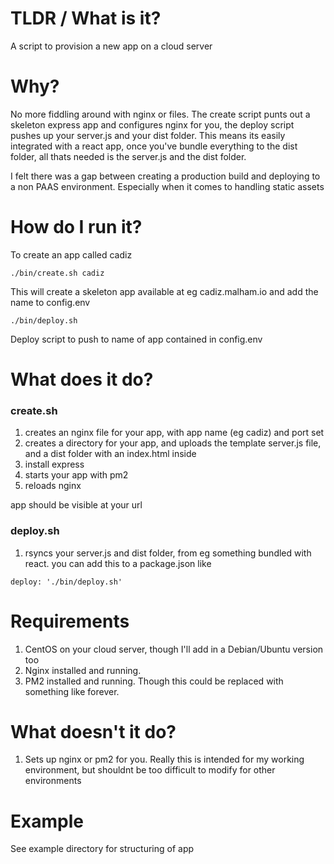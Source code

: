 # TLDR / What is it?

A script to provision a new app on a cloud server

# Why?

No more fiddling around with nginx or files. The create script punts out a skeleton express app and configures nginx for you, the deploy script pushes up your server.js and your dist folder. This means its easily integrated with a react app, once you've bundle everything to the dist folder, all thats needed is the server.js and the dist folder.

I felt there was a gap between creating a production build and deploying to a non PAAS environment. Especially when it comes to handling static assets


# How do I run it?

To create an app called cadiz
```
./bin/create.sh cadiz
```

This will create a skeleton app available at eg cadiz.malham.io and add the name to config.env

```
./bin/deploy.sh
```

Deploy script to push to name of app contained in config.env


# What does it do?

### create.sh

1. creates an nginx file for your app, with app name (eg cadiz) and port set
2. creates a directory for your app, and uploads the template server.js file, and a dist folder with an index.html inside
3. install express
4. starts your app with pm2 
5. reloads nginx

app should be visible at your url

### deploy.sh

1. rsyncs your server.js and dist folder, from eg something bundled with react. you can add this to a package.json like

```
deploy: './bin/deploy.sh'
```

# Requirements

1. CentOS on your cloud server, though I'll add in a Debian/Ubuntu version too
2. Nginx installed and running. 
3. PM2 installed and running. Though this could be replaced with something like forever.

# What doesn't it do?

1. Sets up nginx or pm2 for you. Really this is intended for my working environment, but shouldnt be too difficult to modify for other environments


# Example

See example directory for structuring of app
